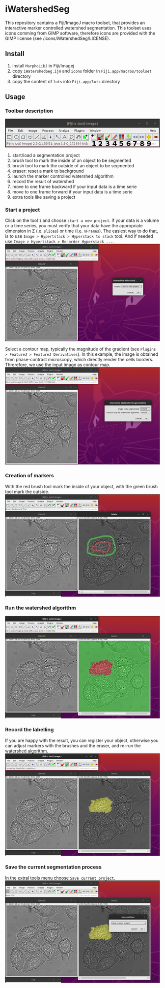 # iWatershedSeg

This repository cantains a Fiji/ImageJ macro toolset, that provides an 
interactive marker controlled watershed segmentation. This toolset uses icons 
comming from GIMP software, therefore icons are provided with the GIMP license 
(see /icons/iWatershedSeg/LICENSE).

## Install
1. install `MorphoLibJ` in Fiji/Imagej
2. copy `iWatershedSeg.ijm` and `icons` folder in `Fiji.app/macros/toolset` 
directory
3. copy the content of `luts` into `Fiji.app/luts` directory

## Usage

### Toolbar description
![toolbar](assets/toolbar.png)

1. start/load a segmentation project
2. brush tool to mark the inside of an object to be segmented
3. brush tool to mark the outside of an object to be segmented
4. eraser: reset a mark to background
5. launch the marker controlled watershed algorithm
6. record the result of watershed
7. move to one frame backward if your input data is a time serie
8. move to one frame forward if your input data is a time serie
9. extra tools like saving a project

### Start a project
Click on the tool `1` and choose `start a new project`. If your data is a volume
or a time series, you must verify that your data have the appropriate dimension 
in Z (.e. `slices`) or time (i.e. `nFrames`). The easiest way to do that, is to
use `Image > Hypertstack > Hyperstack to stack` tool. And if needed use 
`Image > Hypertstack > Re-order Hyperstack ...`.
![screenshot 1](assets/Screenshot_1.png)

Select a contour map, typically the magnitude of the gradient 
(see `Plugins > FeatureJ > FeatureJ Derivatives`). In this example, the image is 
obtained from phase-contrast microscopy, which directly render the cells borders.
Threrefore, we use the input image as contour map.
![screenshot 2](assets/Screenshot_2.png)

### Creation of markers
With the red brush tool mark the inside of your object, with the green brush 
tool mark the outside.
![screenshot 3](assets/Screenshot_3.png)

### Run the watershed algorithm
![screenshot 4](assets/Screenshot_4.png)

### Record the labelling
If you are happy with the result, you can register your object, otherwise you can 
adjust markers with the brushes and the eraser, and re-run the watershed 
algorithm.
![screenshot 5](assets/Screenshot_5.png)

### Save the current segmentation process
In the extral tools menu choose `Save current project`.
![screenshot 6](assets/Screenshot_6.png)
